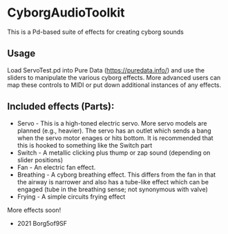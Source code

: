 # CyborgAudioToolkit
This is a Pd-based suite of effects for creating cyborg sounds

## Usage
Load ServoTest.pd into Pure Data (https://puredata.info/) and use the sliders to manipulate the various cyborg effects. More advanced users can map these controls to MIDI or put down additional instances of any effects.

## Included effects (Parts):
* Servo - This is a high-toned electric servo. More servo models are planned (e.g., heavier). The servo has an outlet which sends a bang when the servo motor enages or hits bottom. It is recommended that this is hooked to something like the Switch part
* Switch - A metallic clicking plus thump or zap sound (depending on slider positions)
* Fan - An electric fan effect.
* Breathing - A cyborg breathing effect. This differs from the fan in that the airway is narrower and also has a tube-like effect which can be engaged (tube in the breathing sense; not synonymous with valve)
* Frying - A simple circuits frying effect

More effects soon!
- 2021 Borg5of9SF